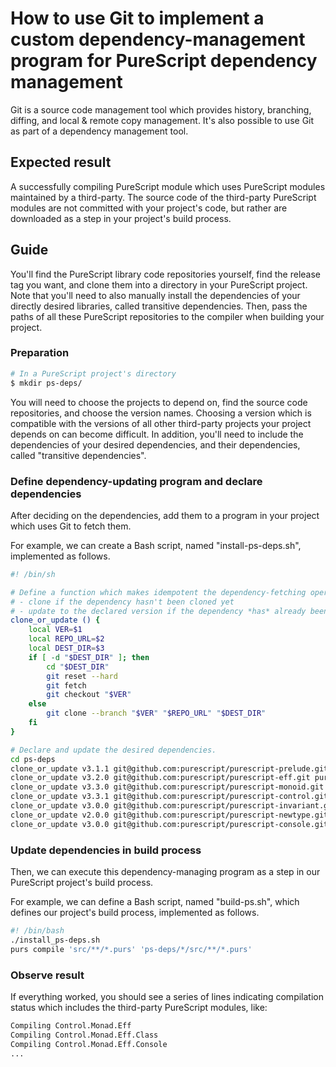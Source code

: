 
# How to use Git to implement a custom dependency-management program for PureScript dependency management

Git is a source code management tool which provides history, branching, diffing, and local & remote copy management. It's also possible to use Git as part of a dependency management tool.

## Expected result

A successfully compiling PureScript module which uses PureScript modules maintained by a third-party. The source code of the third-party PureScript modules are not committed with your project's code, but rather are downloaded as a step in your project's build process.

## Guide

You'll find the PureScript library code repositories yourself, find the release tag you want, and clone them into a directory in your PureScript project. Note that you'll need to also manually install the dependencies of your directly desired libraries, called transitive dependencies. Then, pass the paths of all these PureScript repositories to the compiler when building your project.

### Preparation

``` sh
# In a PureScript project's directory
$ mkdir ps-deps/
```

You will need to choose the projects to depend on, find the source code repositories, and choose the version names. Choosing a version which is compatible with the versions of all other third-party projects your project depends on can become difficult. In addition, you'll need to include the dependencies of your desired dependencies, and their dependencies, called "transitive dependencies".

### Define dependency-updating program and declare dependencies

After deciding on the dependencies, add them to a program in your project which uses Git to fetch them.

For example, we can create a Bash script, named "install-ps-deps.sh", implemented as follows.

``` sh
#! /bin/sh

# Define a function which makes idempotent the dependency-fetching operation:
# - clone if the dependency hasn't been cloned yet
# - update to the declared version if the dependency *has* already been cloned
clone_or_update () {
    local VER=$1
    local REPO_URL=$2
    local DEST_DIR=$3
    if [ -d "$DEST_DIR" ]; then
        cd "$DEST_DIR"
        git reset --hard
        git fetch
        git checkout "$VER"
    else
        git clone --branch "$VER" "$REPO_URL" "$DEST_DIR"
    fi 
}

# Declare and update the desired dependencies.
cd ps-deps
clone_or_update v3.1.1 git@github.com:purescript/purescript-prelude.git purescript-prelude/
clone_or_update v3.2.0 git@github.com:purescript/purescript-eff.git purescript-eff/
clone_or_update v3.3.0 git@github.com:purescript/purescript-monoid.git purescript-monoid/
clone_or_update v3.3.1 git@github.com:purescript/purescript-control.git purescript-control/
clone_or_update v3.0.0 git@github.com:purescript/purescript-invariant.git purescript-invariant/
clone_or_update v2.0.0 git@github.com:purescript/purescript-newtype.git purescript-newtype/
clone_or_update v3.0.0 git@github.com:purescript/purescript-console.git purescript-console/
```

### Update dependencies in build process

Then, we can execute this dependency-managing program as a step in our PureScript project's build process.

For example, we can define a Bash script, named "build-ps.sh", which defines our project's build process, implemented as follows.

``` sh
#! /bin/bash
./install_ps-deps.sh
purs compile 'src/**/*.purs' 'ps-deps/*/src/**/*.purs'
```

### Observe result

If everything worked, you should see a series of lines indicating compilation status which includes the third-party PureScript modules, like:

``` sh
Compiling Control.Monad.Eff
Compiling Control.Monad.Eff.Class
Compiling Control.Monad.Eff.Console
...
```
